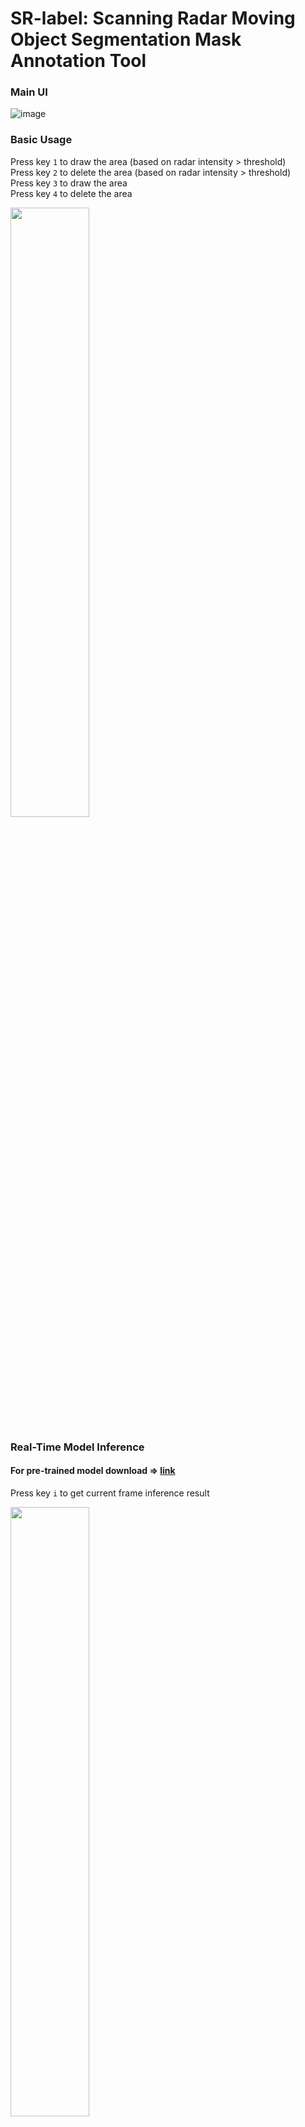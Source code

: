 # SR-label: Scanning Radar Moving Object Segmentation Mask Annotation Tool
### Main UI
![image](https://user-images.githubusercontent.com/88025855/221499765-f3169973-052f-4936-8eaa-794ac6ab2200.png)

### Basic Usage
Press key `1` to draw the area (based on radar intensity > threshold)  
Press key `2` to delete the area (based on radar intensity > threshold)  
Press key `3` to draw the area  
Press key `4` to delete the area   

<img src="https://user-images.githubusercontent.com/88025855/221505087-0c9a4b02-dec5-425c-af04-5ce5d8d31b5f.gif" width="50%">


### Real-Time Model Inference 
#### For pre-trained model download => [link](https://drive.google.com/drive/folders/1ckcuMkSlD_ojzMHgUACIzJxv1lN4_Dww?usp=sharing)
Press key `i` to get current frame inference result   
 
<img src="https://user-images.githubusercontent.com/88025855/221507300-7bd3ebeb-e9f7-4937-ba86-bceefaa8a1d0.gif" width="50%">

### Shape Completion
Press key `j` to make holes in contours be filled   
<img src="https://user-images.githubusercontent.com/88025855/221515949-c6aba830-3e53-4dab-b955-89442d21ef33.gif" width="50%">


### Lidar PointCloud Reference
<img src="https://user-images.githubusercontent.com/88025855/221510596-8a6fe57a-de76-4104-a327-23caacc71d4b.png" width="50%">

### Multiple Camera Reference 
<img src="https://user-images.githubusercontent.com/88025855/221512675-54bf88c9-6594-425c-b477-96031a3664c2.png" width="50%">



## Features

- Pixel level editing
- Automatic mask fitting
- Mask shape completion
- Multiple camera images checking
- Lidar PointCloud checking


## How to use
To be announced soon



## Reference 
Some codes are from 
https://github.com/ori-mrg/robotcar-dataset-sdk

## LICENSE
This project is licensed under the terms of the Creative Commons Attribution-NonCommercial-ShareAlike 4.0 International License. For the full license, please refer to the LICENSE file.
